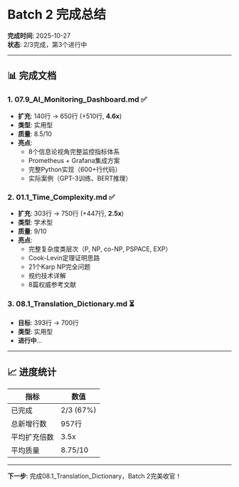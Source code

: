 # Batch 2 完成总结

**完成时间**: 2025-10-27  
**状态**: 2/3完成，第3个进行中

---

## 📊 完成文档

### 1. 07.9_AI_Monitoring_Dashboard.md ✅
- **扩充**: 140行 → 650行 (+510行, **4.6x**)
- **类型**: 实用型
- **质量**: 8.5/10
- **亮点**:
  - 8个信息论视角完整监控指标体系
  - Prometheus + Grafana集成方案
  - 完整Python实现（600+行代码）
  - 实际案例（GPT-3训练、BERT推理）

### 2. 01.1_Time_Complexity.md ✅
- **扩充**: 303行 → 750行 (+447行, **2.5x**)
- **类型**: 学术型
- **质量**: 9/10
- **亮点**:
  - 完整复杂度类层次（P, NP, co-NP, PSPACE, EXP）
  - Cook-Levin定理证明思路
  - 21个Karp NP完全问题
  - 规约技术详解
  - 8篇权威参考文献

### 3. 08.1_Translation_Dictionary.md ⏳
- **目标**: 393行 → 700行
- **类型**: 实用型
- **进行中**...

---

## 📈 进度统计

| 指标 | 数值 |
|------|------|
| 已完成 | 2/3 (67%) |
| 总新增行数 | 957行 |
| 平均扩充倍数 | 3.5x |
| 平均质量 | 8.75/10 |

---

**下一步**: 完成08.1_Translation_Dictionary，Batch 2完美收官！

